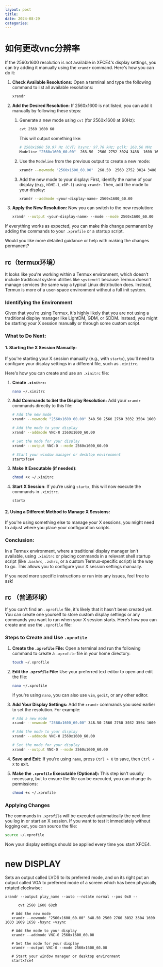 ```yaml
---
layout: post
title: 
date: 2024-08-29
categories:
---
```


# 如何更改vnc分辨率

If the 2560x1600 resolution is not available in XFCE4's display settings, you can try adding it manually using the `xrandr` command. Here's how you can do it:

1. **Check Available Resolutions:**
   Open a terminal and type the following command to list all available resolutions:
   ```bash
   xrandr
   ```

2. **Add the Desired Resolution:**
   If 2560x1600 is not listed, you can add it manually by following these steps:

   1. Generate a new mode using `cvt` (for 2560x1600 at 60Hz):
      ```bash
      cvt 2560 1600 60
      ```
      This will output something like:
      ```bash
      # 2560x1600 59.97 Hz (CVT) hsync: 97.76 kHz; pclk: 268.50 MHz
      Modeline "2560x1600_60.00"  268.50  2560 2752 3024 3488  1600 1603 1609 1646 -hsync +vsync
      ```

   2. Use the `Modeline` from the previous output to create a new mode:
      ```bash
      xrandr --newmode "2560x1600_60.00"  268.50  2560 2752 3024 3488  1600 1603 1609 1646 -hsync +vsync
      ```

   3. Add the new mode to your display:
      First, identify the name of your display (e.g., `HDMI-1`, `eDP-1`) using `xrandr`.
      Then, add the mode to your display:
      ```bash
      xrandr --addmode <your-display-name> 2560x1600_60.00
      ```

3. **Apply the New Resolution:**
   Now you can switch to the new resolution:
   ```bash
   xrandr --output <your-display-name> --mode --mode 2560x1600_60.00
   ```

If everything works as expected, you can make this change permanent by adding the commands to your `.xprofile` or a startup script.

Would you like more detailed guidance or help with making the changes permanent?



## rc（termux环境）

It looks like you're working within a Termux environment, which doesn’t include traditional system utilities like `systemctl` because Termux doesn't manage services the same way a typical Linux distribution does. Instead, Termux is more of a user-space environment without a full init system.

### Identifying the Environment
Given that you're using Termux, it's highly likely that you are not using a traditional display manager like LightDM, GDM, or SDDM. Instead, you might be starting your X session manually or through some custom script.

### What to Do Next:

#### 1. **Starting the X Session Manually:**
If you're starting your X session manually (e.g., with `startx`), you'll need to configure your display settings in a different file, such as `.xinitrc`.

Here's how you can create and use an `.xinitrc` file:

1. **Create `.xinitrc`:**
   ```bash
   nano ~/.xinitrc
   ```

2. **Add Commands to Set the Display Resolution:**
   Add your `xrandr` commands directly to this file:

   ```bash
   # Add the new mode
   xrandr --newmode "2560x1600_60.00" 348.50 2560 2760 3032 3504 1600 1603 1609 1658 -hsync +vsync

   # Add the mode to your display
   xrandr --addmode VNC-0 2560x1600_60.00

   # Set the mode for your display
   xrandr --output VNC-0 --mode 2560x1600_60.00

   # Start your window manager or desktop environment
   startxfce4
   ```

3. **Make It Executable (if needed):**
   ```bash
   chmod +x ~/.xinitrc
   ```

4. **Start X Session:**
   If you’re using `startx`, this will now execute the commands in `.xinitrc`.

   ```bash
   startx
   ```

#### 2. **Using a Different Method to Manage X Sessions:**
If you're using something else to manage your X sessions, you might need to adjust where you place your configuration scripts.

### Conclusion:
In a Termux environment, where a traditional display manager isn't available, using `.xinitrc` or placing commands in a relevant shell startup script (like `.bashrc`, `.zshrc`, or a custom Termux-specific script) is the way to go. This allows you to configure your X session settings manually.

If you need more specific instructions or run into any issues, feel free to ask!


## rc （普通环境）



If you can't find an `.xprofile` file, it's likely that it hasn't been created yet. You can create one yourself to store custom display settings or any commands you want to run when your X session starts. Here’s how you can create and use the `.xprofile` file:

### Steps to Create and Use `.xprofile`

1. **Create the `.xprofile` File:**
   Open a terminal and run the following command to create a `.xprofile` file in your home directory:

   ```bash
   touch ~/.xprofile
   ```

2. **Edit the `.xprofile` File:**
   Use your preferred text editor to open and edit the file:

   ```bash
   nano ~/.xprofile
   ```

   If you're using `nano`, you can also use `vim`, `gedit`, or any other editor.

3. **Add Your Display Settings:**
   Add the `xrandr` commands you used earlier to set the resolution. For example:

   ```bash
   # Add a new mode
   xrandr --newmode "2560x1600_60.00" 348.50 2560 2760 3032 3504 1600 1603 1609 1658 -hsync +vsync

   # Add the mode to your display
   xrandr --addmode VNC-0 2560x1600_60.00

   # Set the mode for your display
   xrandr --output VNC-0 --mode 2560x1600_60.00
   ```

4. **Save and Exit:**
   If you're using `nano`, press `Ctrl + O` to save, then `Ctrl + X` to exit.

5. **Make the `.xprofile` Executable (Optional):**
   This step isn't usually necessary, but to ensure the file can be executed, you can change its permissions:

   ```bash
   chmod +x ~/.xprofile
   ```

### Applying Changes
The commands in `.xprofile` will be executed automatically the next time you log in or start an X session. If you want to test it immediately without logging out, you can source the file:

```bash
source ~/.xprofile
```

Now your display settings should be applied every time you start XFCE4.



# new DISPLAY

 Sets an output called LVDS to its preferred mode, and on its right put   ​an output called VGA to preferred mode of a screen which has been  physically rotated clockwise:


```
xrandr --output play_name --auto --rotate normal --pos 0x0 --
```


```
      cvt 2560 1600 60zh
```

```
   # Add the new mode
   xrandr --newmode "2560x1600_60.00" 348.50 2560 2760 3032 3504 1600 1603 1609 1658 -hsync +vsync

   # Add the mode to your display
   xrandr --addmode VNC-0 2560x1600_60.00

   # Set the mode for your display
   xrandr --output VNC-0 --mode 2560x1600_60.00

   # Start your window manager or desktop environment
   startxfce4
```


